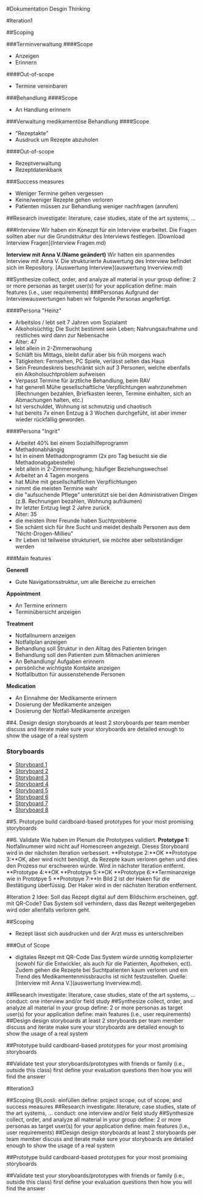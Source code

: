 #Dokumentation Desgin Thinking

#Iteration1

##Scoping

###Terminverwaltung
####Scope
* Anzeigen
* Erinnern

####Out-of-scope
* Termine vereinbaren

###Behandlung
####Scope
* An Handlung erinnern


###Verwaltung medikamentöse Behandlung
####Scope
* "Rezeptakte"
* Ausdruck um Rezepte abzuholen

####Out-of-scope
* Rezeptverwaltung
* Rezeptdatenkbank

###Success measures
* Weniger Termine gehen vergessen
* Keine/weniger Rezepte gehen verloren
* Patienten müssen zur Behandlung weniger nachfragen (anrufen)

##Research
investigate: literature, case studies, state of the art systems, …

###Interview
Wir haben ein Konezpt für ein Interview erarbeitet. Die Fragen sollten aber nur die Grundstruktur des Interviews festlegen. 
[Download Interview Fragen](Interview Fragen.md)

**Interview mit Anna V.(Name geändert)**
Wir hatten ein spannendes Interview mit Anna V. 
Die strukturierte Auswertung des Interview befindet sich im Repository.
[Auswertung Interview](auswertung Inverview.md)


##Synthesize
collect, order, and analyze all material in your group
define: 2 or more personas as target user(s) for your application
define: main features (i.e., user requirements)
###Personas
Aufgrund der Interviewauswertungen haben wir folgende Personas angefertigt.

####Persona "Heinz"
* Arbeitslos / lebt seit 7 Jahren vom Sozialamt
* Alkoholsüchtig; Die Sucht bestimmt sein Leben; Nahrungsaufnahme und restliches wird dann zur Nebensache
* Alter: 47
* lebt allein in 2-Zimmerwohung
* Schläft bis Mittags, bleibt dafür aber bis früh morgens wach
* Tätigkeiten: Fernsehen, PC Spiele, verlässt selten das Haus
* Sein Freundeskreis beschränkt sich auf 3 Personen, welche ebenfalls ein Alkoholsuchtproblem aufweisen
* Verpasst Termine für ärztliche Behandlung, beim RAV
* hat generell Mühe gesellschaftliche Verpflichtungen wahrzunehmen (Rechnungen bezahlen, Briefkasten leeren, Termine einhalten, sich an Abmachungen halten, etc.)
* Ist verschuldet, Wohnung ist schmutzig und chaotisch
* hat bereits 7x einen Entzug à 3 Wochen durchgefüht, ist aber immer wieder rückfällig geworden.


####Persona "Ingrit"
* Arbeitet 40% bei einem Sozialhilfeprogramm
* Methadonabhängig
* Ist in einem Methadonprogramm (2x pro Tag besucht sie die Methadonabgabestelle)
* lebt allein in 2-Zimmerwohung; häufiger Beziehungswechsel
* Arbeitet an 4 Tagen morgens
* hat Mühe mit gesellschaftlichen Verpflichtungen
* nimmt die meisten Termine wahr
* die "aufsuchende Pflege" unterstützt sie bei den Administrativen Dingen (z.B. Rechnungen bezahlen, Wohnung aufräumen)
* Ihr letzter Entzug liegt 2 Jahre zurück
* Alter: 35
* die meisten Ihrer Freunde haben Suchtprobleme
* Sie schämt sich für ihre Sucht und meidet deshalb Personen aus dem "Nicht-Drogen-Millieu"
* Ihr Leben ist teilweise strukturiert, sie möchte aber selbstständiger werden

###Main features

**Generell**
* Gute Navigationsstruktur, um alle Bereiche zu erreichen

**Appointment**
* An Termine erinnern
* Terminübersicht anzeigen

**Treatment**
* Notfallnumern anzeigen
* Notfallplan anzeigen
* Behandlung soll Struktur in den Alltag des Patienten bringen
* Behandlung soll den Patienten zum Mitmachen animieren
* An Behandlung/ Aufgaben erinnern
* persönliche wichtigste Kontakte anzeigen
* Notfallbutton für aussenstehende Personen

**Medication**
* An Einnahme der Medikamente erinnern
* Dosierung der Medikamente anzeigen
* Dosierung der Notfall-Medikamente anzeigen

##4. Design
design storyboards
at least 2 storyboards per team member
discuss and iterate
make sure your storyboards are detailed enough to show the usage of a real system

### Storyboards
* [Storyboard 1](storyboard1.png)
* [Storyboard 2](storyboard2.png)
* [Storyboard 3](storyboard3.png)
* [Storyboard 4](storyboard4.png)
* [Storyboard 5](storyboard5.png)
* [Storyboard 6](storyboard6.png)
* [Storyboard 7](storyboard7.png)
* [Storyboard 8](storyboard8.png)

##5. Prototype
build cardboard-based prototypes for your most promising storyboards

##6. Validate
Wie haben im Plenum die Prototypes validiert.
**Prototype 1:** Notfallnummer wird nicht auf Homescreen angezeigt. Dieses Storyboard wird in der nächsten Iteration verbessert.
**Prototype 2:**OK
**Prototype 3:**OK, aber wird nicht benötigt, da Rezepte kaum verloren gehen und dies den Prozess nur erschweren würde. Wird in nächster Iteration entfernt.
**Prototype 4:**OK
**Prototpye 5:**OK
**Prototype 6:**Terminanzeige wie in Prototpye 5
**Prototpye 7:**In Bild 2 ist der Haken für die Bestätigung überfüssig. Der Haker wird in der nächsten Iteration entfernent. 


#Iteration 2
Idee: Soll das Rezept digital auf dem Bildschirm erscheinen, ggf. mit QR-Code? Das System soll verhindern, dass das Rezept weitergegeben wird oder allenfalls verloren geht.

##Scoping
* Rezept lässt sich ausdrucken und der Arzt muss es unterschreiben

###Out of Scope
* digitales Rezept mit QR-Code
Das System würde unnötig komplizierter (sowohl für die Entwickler, als auch für die Patienten, Apotheken, ect). Zudem gehen die Rezepte bei Suchtpatienten kaum verloren und ein Trend des Medikamentenmissbrauchs ist nicht festzustellen. Quelle: [Interview mit Anna V.](auswertung Inverview.md).

##Research
investigate: literature, case studies, state of the art systems, …
conduct: one interview and/or field study
##Synthesize
collect, order, and analyze all material in your group
define: 2 or more personas as target user(s) for your application
define: main features (i.e., user requirements)
##Design
design storyboards
at least 2 storyboards per team member
discuss and iterate
make sure your storyboards are detailed enough to show the usage of a real system

##Prototype
build cardboard-based prototypes for your most promising storyboards

##Validate
test your storyboards/prototypes with friends or family (i.e., outside this class)
first define your evaluation questions
then how you will find the answer

#Iteration3

##Scoping
@Loosli: einfüllen
define: project scope, out of scope, and success measures
##Research
investigate: literature, case studies, state of the art systems, …
conduct: one interview and/or field study
##Synthesize
collect, order, and analyze all material in your group
define: 2 or more personas as target user(s) for your application
define: main features (i.e., user requirements)
##Design
design storyboards
at least 2 storyboards per team member
discuss and iterate
make sure your storyboards are detailed enough to show the usage of a real system

##Prototype
build cardboard-based prototypes for your most promising storyboards

##Validate
test your storyboards/prototypes with friends or family (i.e., outside this class)
first define your evaluation questions
then how you will find the answer
